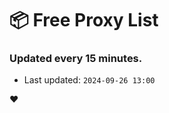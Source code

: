 # :package: Free Proxy List
### Updated every 15 minutes.

- Last updated: `2024-09-26 13:00`

:heart:

